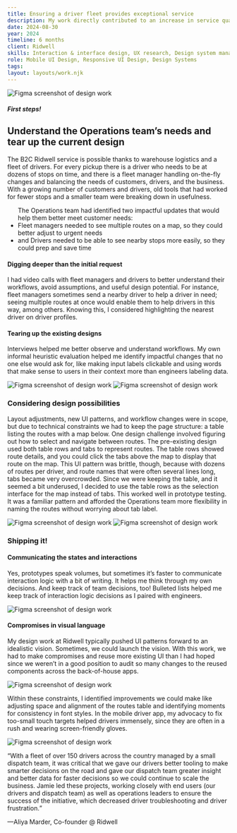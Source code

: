 ```yaml
---
title: Ensuring a driver fleet provides exceptional service
description: My work directly contributed to an increase in service quality, operational efficiency, employee hapiness, and customer satisfaction. Average route completion time dropped 2% and fleet managers were better able to respond to unplanned changes throughout the day.
date: 2024-08-30
year: 2024
timeline: 6 months
client: Ridwell
skills: Interaction & interface design, UX research, Design system management, Creative workshop facilitation
role: Mobile UI Design, Responsive UI Design, Design Systems
tags:
layout: layouts/work.njk
---
```

<img
  class='post-img usual-bottom'
  src='../../img/ridwell/ridwell-ops-mocks.png'
  srcset=''
  alt='Figma screenshot of design work'
/>
<section class='usual-bottom'>
  <h5 class='hero-subheading'>First steps!</h5>
  <h2>Understand the Operations team’s needs and tear up the current design</h2>
  <p>The B2C Ridwell service is possible thanks to warehouse logistics and a fleet of drivers. For every pickup there is a driver who needs to be at dozens of stops on time, and there is a fleet manager handling on-the-fly changes and balancing the needs of customers, drivers, and the business. With a growing number of customers and drivers, old tools that had worked for fewer stops and a smaller team were breaking down in usefulness.</p>
  <ul>The Operations team had identified two impactful updates that would help them better meet customer needs:
      <li>Fleet managers needed to see multiple routes on a map, so they could better adjust to urgent needs</li>
      <li>and Drivers needed to be able to see nearby stops more easily, so they could prep and save time</li>
  </ul>
  <h4>Digging deeper than the initial request</h4>
  <p>I had video calls with fleet managers and drivers to better understand their workflows, avoid assumptions, and useful design potential. For instance, fleet managers sometimes send a nearby driver to help a driver in need; seeing multiple routes at once would enable them to help drivers in this way, among others. Knowing this, I considered highlighting the nearest driver on driver profiles.
  <h4>Tearing up the existing designs</h4>
  <p>Interviews helped me better observe and understand workflows. My own informal heuristic evaluation helped me identify impactful changes that no one else would ask for, like making input labels clickable and using words that make sense to users in their context more than engineers labeling data.</p>
  <img
    class='post-img'
    src='../../img/ridwell/img-ops-before.png'
    srcset=''
    alt='Figma screenshot of design work'
  />
  <img
    class='post-img'
    src='../../img/ridwell/img-driver-uxTeardown.png'
    srcset=''
    alt='Figma screenshot of design work'
  />
</section>
<section class='usual-bottom'>
  <h3>Considering design possibilities</h3>
  <p>Layout adjustments, new UI patterns, and workflow changes were in scope, but due to technical constraints we had to keep the page structure: a table listing the routes with a map below. One design challenge involved figuring out how to select and navigate between routes. The pre-existing design used both table rows and tabs to represent routes. The table rows showed route details, and you could click the tabs above the map to display that route on the map. This UI pattern was brittle, though, because with dozens of routes per driver, and route names that were often several lines long, tabs became very overcrowded. Since we were keeping the table, and it seemed a bit underused, I decided to use the table rows as the selection interface for the map instead of tabs. This worked well in prototype testing. It was a familiar pattern and afforded the Operations team more flexibility in naming the routes without worrying about tab label.</p>
  <img
    class='post-img'
    src='../../img/ridwell/img-ops-sketch.png'
    srcset=''
    alt='Figma screenshot of design work'
  />
  <img
    class='post-img'
    src='../../img/ridwell/img-ops-mockup.png'
    srcset=''
    alt='Figma screenshot of design work'
  />
</section>
<section class='usual-bottom'>
  <h3>Shipping it!</h3>
  <h4>Communicating the states and interactions</h4>
  <p>Yes, prototypes speak volumes, but sometimes it’s faster to communicate interaction logic with a bit of writing. It helps me think through my own decisions. And keep track of team decisions, too! Bulleted lists helped me keep track of interaction logic decisions as I paired with engineers.</p>
  <img
    class='post-img'
    src='../../img/ridwell/img-ops-interactionLogic.png'
    srcset=''
    alt='Figma screenshot of design work'
  />
  <h4>Compromises in visual language</h4>
  <p>My design work at Ridwell typically pushed UI patterns forward to an idealistic vision. Sometimes, we could launch the vision. With this work, we had to make compromises and reuse more existing UI than I had hoped since we weren’t in a good position to audit so many changes to the reused components across the back-of-house apps.</p>
  <img
    class='post-img'
    src='../../img/ridwell/img-driver-uiProgression.png'
    srcset=''
    alt='Figma screenshot of design work'
  />
  <p>Within these constraints, I identified improvements we could make like adjusting space and alignment of the routes table and identifying moments for consistency in font styles. In the mobile driver app, my advocacy to fix too-small touch targets helped drivers immensely, since they are often in a rush and wearing screen-friendly gloves.</p>
  <img
    class='post-img'
    src='../../img/ridwell/img-ops-launched.png'
    srcset=''
    alt='Figma screenshot of design work'
  />
</section>
<div class='usual-bottom'>
  <p class="quote"><q>With a fleet of over 150 drivers across the country managed by a small dispatch team, it was critical that we gave our drivers better tooling to make smarter decisions on the road and gave our dispatch team greater insight and better data for faster decisions so we could continue to scale the business. Jamie led these projects, working closely with end users (our drivers and dispatch team) as well as operations leaders to ensure the success of the initiative, which decreased driver troubleshooting and driver frustration.</q></p>
  <p class="quote__byline">—Aliya Marder, Co-founder @ Ridwell</p>
</div>